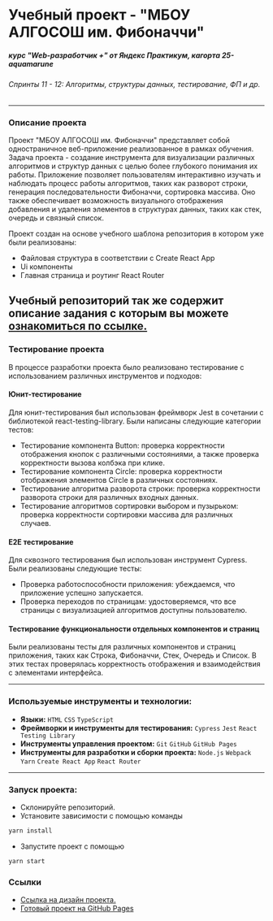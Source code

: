 # Учебный проект - "МБОУ АЛГОСОШ им. Фибоначчи"

##### курс "Web-разработчик +" от Яндекс Практикум, кагортa 25-aquamarune

###### Спринты 11 - 12: Алгоритмы, структуры данных, тестирование, ФП и др.

___

### Описание проекта

Проект "МБОУ АЛГОСОШ им. Фибоначчи" представляет собой одностраничное веб-приложение реализованное в рамках обучения.
Задача проекта - создание инструмента для визуализации различных алгоритмов и структур данных с целью более глубокого
понимания их работы. Приложение позволяет пользователям интерактивно изучать и наблюдать процесс работы алгоритмов,
таких как разворот строки, генерация последовательности Фибоначчи, сортировка массива. Оно также обеспечивает
возможность визуального отображения добавления и удаления элементов в структурах данных, таких как стек, очередь и
связный список.

Проект создан на основе учебного шаблона репозитория в котором уже были реализованы:

- Файловая структура в соответствии с Create React App
- Ui компоненты
- Главная страница и роутинг React Router

Учебный репозиторий так же содержит описание задания с которым вы
можете [ознакомиться по ссылке.](https://github.com/yandex-praktikum/algososh)
---

### Тестирование проекта

В процессе разработки проекта было реализовано тестирование с использованием различных инструментов и подходов:

#### Юнит-тестирование

Для юнит-тестирования был использован фреймворк Jest в сочетании с библиотекой react-testing-library. Были написаны
следующие категории тестов:

- Тестирование компонента Button: проверка корректности отображения кнопок с различными состояниями, а также проверка
  корректности вызова колбэка при клике.
- Тестирование компонента Circle: проверка корректности отображения элементов Circle в различных состояниях.
- Тестирование алгоритма разворота строки: проверка корректности разворота строки для различных входных данных.
- Тестирование алгоритмов сортировки выбором и пузырьком: проверка корректности сортировки массива для различных
  случаев.

#### E2E тестирование

Для сквозного тестирования был использован инструмент Cypress. Были реализованы следующие тесты:

- Проверка работоспособности приложения: убеждаемся, что приложение успешно запускается.
- Проверка переходов по страницам: удостоверяемся, что все страницы с визуализацией алгоритмов доступны пользователю.

#### Тестирование функциональности отдельных компонентов и страниц

Были реализованы тесты для различных компонентов и страниц приложения, таких как Строка, Фибоначчи, Стек, Очередь и
Список. В этих тестах проверялась корректность отображения и взаимодействия с элементами интерфейса.


___

### Используемые инструменты и технологии:

- **Языки:** `HTML` `CSS` `TypeScript`
- **Фреймворки и инструменты для тестирования:** `Cypress` `Jest` `React Testing Library`
- **Инструменты управления проектом:** `Git` `GitHub` `GitHub Pages`
- **Инструменты для разработки и сборки проекта:** `Node.js` `Webpack` `Yarn` `Create React App` `React Router`

---

### Запуск проекта:

- Склонируйте репозиторий.
- Установите зависимости с помощью команды

```bash
yarn install
```

- Запустите проект с помощью

```bash
yarn start
```

### Ссылки

* [Ссылка на дизайн проекта.](https://www.figma.com/file/RIkypcTQN5d37g7RRTFid0/Algososh_external_link?node-id=0%3A1)
* [Готовый проект на GitHub Pages](https://gudrum1983.github.io/algososh/)
